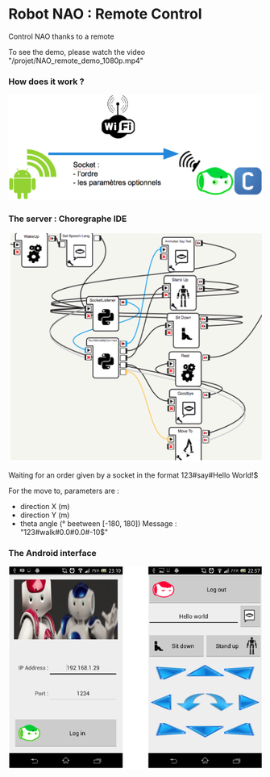 # Robot NAO : Remote Control

Control NAO thanks to a remote

To see the demo, please watch the video "/projet/NAO_remote_demo_1080p.mp4"

### How does it work ?
![alt tag](/projet/demo_01.png)

### The server : Choregraphe IDE
![alt tag](/projet/demo_02.png)

Waiting for an order given by a socket in the format 123#say#Hello World!$

For the move to, parameters are :
- direction X (m)
- direction Y (m)
- theta angle (° beetween [-180, 180])
Message : "123#walk#0.0#0.0#-10$"

### The Android interface
![alt tag](/projet/demo_03.png)